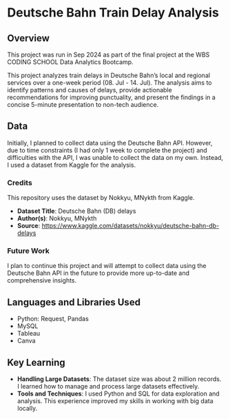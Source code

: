# Deutsche Bahn Train Delay Analysis

## Overview
This project was run in Sep 2024 as part of the final project at the WBS CODING SCHOOL Data Analytics Bootcamp.

This project analyzes train delays in Deutsche Bahn’s local and regional services over a one-week period (08. Jul - 14. Jul). 
The analysis aims to identify patterns and causes of delays, provide actionable recommendations for improving punctuality, and present the findings in a concise 5-minute presentation to non-tech audience.

## Data
Initially, I planned to collect data using the Deutsche Bahn API. However, due to time constraints (I had only 1 week to complete the project) and difficulties with the API, I was unable to collect the data on my own. Instead, I used a dataset from Kaggle for the analysis. 

### Credits
This repository uses the dataset by Nokkyu, MNykth from Kaggle.

- **Dataset Title**: Deutsche Bahn (DB) delays
- **Author(s)**: Nokkyu, MNykth
- **Source**: https://www.kaggle.com/datasets/nokkyu/deutsche-bahn-db-delays

### Future Work
I plan to continue this project and will attempt to collect data using the Deutsche Bahn API in the future to provide more up-to-date and comprehensive insights.


## Languages and Libraries Used
- Python: Request, Pandas
- MySQL
- Tableau
- Canva


## Key Learning
- **Handling Large Datasets**: The dataset size was about 2 million records. I learned how to manage and process large datasets effectively.
- **Tools and Techniques**: I used Python and SQL for data exploration and analysis. This experience improved my skills in working with big data locally.

